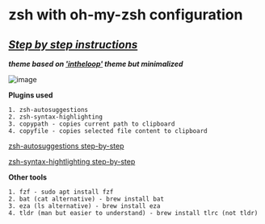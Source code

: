 # zsh with oh-my-zsh configuration

## ***[Step by step instructions](https://github.com/all0ver/zsh/blob/main/install.md)***

***theme based on ['intheloop'](https://github.com/ohmyzsh/ohmyzsh/blob/master/themes/intheloop.zsh-theme) theme but minimalized***

![image](https://github.com/all0ver/zsh/assets/60571521/0c83bf08-49e7-41ff-b81c-84dea0b825b1)

**Plugins used**

    1. zsh-autosuggestions
    2. zsh-syntax-highlighting
    3. copypath - copies current path to clipboard 
    4. copyfile - copies selected file content to clipboard


[zsh-autosuggestions step-by-step](https://github.com/zsh-users/zsh-autosuggestions/blob/master/INSTALL.md#homebrew)

[zsh-syntax-hightlighting step-by-step](https://github.com/zsh-users/zsh-syntax-highlighting/blob/master/INSTALL.md)

**Other tools**

    1. fzf - sudo apt install fzf
    2. bat (cat alternative) - brew install bat
    3. eza (ls alternative) - brew install eza
    4. tldr (man but easier to understand) - brew install tlrc (not tldr)
